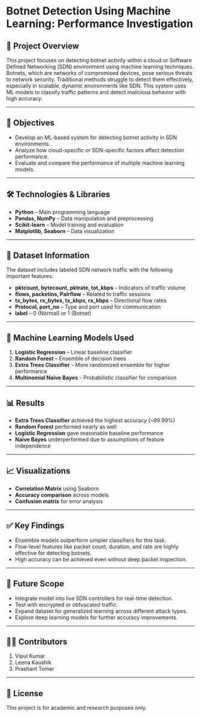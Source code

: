 # Botnet Detection Using Machine Learning: Performance Investigation

## 📌 Project Overview
This project focuses on detecting botnet activity within a cloud or Software Defined Networking (SDN) environment using machine learning techniques. Botnets, which are networks of compromised devices, pose serious threats to network security. Traditional methods struggle to detect them effectively, especially in scalable, dynamic environments like SDN. This system uses ML models to classify traffic patterns and detect malicious behavior with high accuracy.

---

## 🎯 Objectives
- Develop an ML-based system for detecting botnet activity in SDN environments.
- Analyze how cloud-specific or SDN-specific factors affect detection performance.
- Evaluate and compare the performance of multiple machine learning models.

---

## 🛠️ Technologies & Libraries
- **Python** – Main programming language
- **Pandas, NumPy** – Data manipulation and preprocessing
- **Scikit-learn** – Model training and evaluation
- **Matplotlib, Seaborn** – Data visualization

---

## 📂 Dataset Information
The dataset includes labeled SDN network traffic with the following important features:
- **pktcount, bytecount, pktrate, tot_kbps** – Indicators of traffic volume
- **flows, packetins, Pairflow** – Related to traffic sessions
- **tx_bytes, rx_bytes, tx_kbps, rx_kbps** – Directional flow rates
- **Protocol, port_no** – Type and port used for communication
- **label** – 0 (Normal) or 1 (Botnet)

---

## 🧠 Machine Learning Models Used
1. **Logistic Regression** – Linear baseline classifier
2. **Random Forest** – Ensemble of decision trees
3. **Extra Trees Classifier** – More randomized ensemble for higher performance
4. **Multinomial Naive Bayes** – Probabilistic classifier for comparison

---

## 📊 Results
- **Extra Trees Classifier** achieved the highest accuracy (~99.99%)
- **Random Forest** performed nearly as well
- **Logistic Regression** gave reasonable baseline performance
- **Naive Bayes** underperformed due to assumptions of feature independence

---

## 📈 Visualizations
- **Correlation Matrix** using Seaborn
- **Accuracy comparison** across models
- **Confusion matrix** for error analysis

---

## ✅ Key Findings
- Ensemble models outperform simpler classifiers for this task.
- Flow-level features like packet count, duration, and rate are highly effective for detecting botnets.
- High accuracy can be achieved even without deep packet inspection.

---

## 🔮 Future Scope
- Integrate model into live SDN controllers for real-time detection.
- Test with encrypted or obfuscated traffic.
- Expand dataset for generalized learning across different attack types.
- Explore deep learning models for further accuracy improvements.

---

## 👨‍💻 Contributors
1. Vipul Kumar
2. Leena Kaushik
3. Prashant Tomar

---

## 📜 License
This project is for academic and research purposes only.
